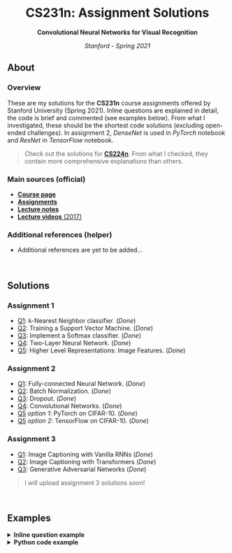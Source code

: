 <h1 align="center">CS231n: Assignment Solutions</h1>
<p align="center"><b>Convolutional Neural Networks for Visual Recognition</b></p>
<p align="center"><i>Stanford - Spring 2021</i></p>

## About
### Overview
These are my solutions for the **CS231n** course assignments offered by Stanford University (Spring 2021). Inline questions are explained in detail, the code is brief and commented (see examples below). From what I investigated, these should be the shortest code solutions (excluding open-ended challenges). In assignment 2, _DenseNet_ is used in _PyTorch_ notebook and _ResNet_ in _TensorFlow_ notebook. 

> Check out the solutions for **[CS224n](https://github.com/mantasu/cs224n)**. From what I checked, they contain more comprehensive explanations than others.

### Main sources (official)
* [**Course page**](http://cs231n.stanford.edu/index.html)
* [**Assignments**](http://cs231n.stanford.edu/assignments.html)
* [**Lecture notes**](https://cs231n.github.io/)
* [**Lecture videos** (2017)](https://www.youtube.com/playlist?list=PLC1qU-LWwrF64f4QKQT-Vg5Wr4qEE1Zxk)

### Additional references (helper)
* Additional references are yet to be added...

<br>

## Solutions
### Assignment 1
* [Q1](assignment1/knn.ipynb): k-Nearest Neighbor classifier. (_Done_)
* [Q2](assignment1/svm.ipynb): Training a Support Vector Machine. (_Done_)
* [Q3](assignment1/softmax.ipynb): Implement a Softmax classifier. (_Done_)
* [Q4](assignment1/two_layer_net.ipynb): Two-Layer Neural Network. (_Done_)
* [Q5](assignment1/features.ipynb): Higher Level Representations: Image Features. (_Done_)

### Assignment 2
* [Q1](assignment2/FullyConnectedNets.ipynb): Fully-connected Neural Network. (_Done_)
* [Q2](assignment2/BatchNormalization.ipynb): Batch Normalization. (_Done_)
* [Q3](assignment2/Dropout.ipynb): Dropout. (_Done_)
* [Q4](assignment2/ConvolutionalNetworks.ipynb): Convolutional Networks. (_Done_)
* [Q5](assignment2/PyTorch.ipynb) _option 1_: PyTorch on CIFAR-10. (_Done_)
* [Q5](assignment2/TensorFlow.ipynb) _option 2_: TensorFlow on CIFAR-10. (_Done_)

### Assignment 3
* [Q1](assignment3/RNN_Captioning.ipynb): Image Captioning with Vanilla RNNs (_Done_)
* [Q2](assignment3/Transformer_Captioning.ipynb): Image Captioning with Transformers (_Done_)
* [Q3](assignment3/Generative_Adversarial_Networks.ipynb): Generative Adversarial Networks (_Done_)

> I will upload assignment 3 solutions soon!

<br>

## Examples
<details><summary><b>Inline question example</b></summary>
<br>
<b>Inline Question 1</b>

<hr>
<p align="justify"><sub>It is possible that once in a while a dimension in the gradcheck will not match exactly. What could such a discrepancy be caused by? Is it a reason for concern? What is a simple example in one dimension where a gradient check could fail? How would change the margin affect of the frequency of this happening? <i>Hint: the SVM loss function is not strictly speaking differentiable</i></sub></p>
<hr>

<br>

<b>Your Answer</b>

<hr>
<p align="justify"><sub>First, we need to make some assumptions. To compute our <b>SVM loss</b>, we use <b>Hinge loss</b> which takes the form <a href="https://www.codecogs.com/eqnedit.php?latex=\dpi{150}&space;\bg_black&space;\tiny&space;\max(0,-)" target="_blank"><img src="https://latex.codecogs.com/gif.latex?\dpi{150}&space;\bg_black&space;\tiny&space;\max(0,-)" title="\tiny \max(0,-)" /></a>. For <code>1D</code> case, we can define it as follows (<a href="https://www.codecogs.com/eqnedit.php?latex=\dpi{150}&space;\bg_black&space;\tiny&space;\hat&space;y" target="_blank"><img src="https://latex.codecogs.com/gif.latex?\dpi{150}&space;\bg_black&space;\tiny&space;\hat&space;y" title="\tiny \hat y" /></a> - score, <a href="https://www.codecogs.com/eqnedit.php?latex=\dpi{150}&space;\bg_black&space;\tiny&space;i" target="_blank"><img src="https://latex.codecogs.com/gif.latex?\dpi{150}&space;\bg_black&space;\tiny&space;i" title="\tiny i" /></a> - any class, <a href="https://www.codecogs.com/eqnedit.php?latex=\dpi{150}&space;\bg_black&space;\tiny&space;c" target="_blank"><img src="https://latex.codecogs.com/gif.latex?\dpi{150}&space;\bg_black&space;\tiny&space;c" title="\tiny c" /></a> - correct class, <a href="https://www.codecogs.com/eqnedit.php?latex=\dpi{150}&space;\bg_black&space;\tiny&space;\Delta" target="_blank"><img src="https://latex.codecogs.com/gif.latex?\dpi{150}&space;\bg_black&space;\tiny&space;\Delta" title="\tiny \Delta" /></a> - margin):</sub></p>
    
<p align="center"><a href="https://www.codecogs.com/eqnedit.php?latex=\dpi{120}&space;\bg_black&space;\small&space;f(x)=\max(0,&space;x),\&space;\text{where}\&space;x=\hat&space;y_{i}-\hat&space;y_c&plus;\Delta" target="_blank"><img src="https://latex.codecogs.com/gif.latex?\dpi{120}&space;\bg_black&space;\small&space;f(x)=\max(0,&space;x),\&space;\text{where}\&space;x=\hat&space;y_{i}-\hat&space;y_c&plus;\Delta" title="\small f(x)=\max(0, x),\ \text{where}\ x=\hat y_{i}-\hat y_c+\Delta" /></a></p>

<p align="justify"><sub>Let's now see how our <a href="https://www.codecogs.com/eqnedit.php?latex=\dpi{150}&space;\bg_black&space;\tiny&space;\max" target="_blank"><img src="https://latex.codecogs.com/gif.latex?\dpi{150}&space;\bg_black&space;\tiny&space;\max" title="\tiny \max" /></a> function fits the definition of computing the gradient. It is the formula we use for computing the gradient <i>numerically</i> when, instead of implementing the limit approaching to $0$, we choose some arbitrary small <a href="https://www.codecogs.com/eqnedit.php?latex=\dpi{150}&space;\bg_black&space;\tiny&space;h" target="_blank"><img src="https://latex.codecogs.com/gif.latex?\dpi{150}&space;\bg_black&space;\tiny&space;h" title="\tiny h" /></a>:</sub></p>

<p align="center"><a href="https://www.codecogs.com/eqnedit.php?latex=\dpi{120}&space;\bg_black&space;\small&space;\frac{df(x)}{dx}=\lim_{h\to&space;0}\frac{\max(0,&space;x&plus;h)-\max(0,x)}{h}" target="_blank"><img src="https://latex.codecogs.com/gif.latex?\dpi{120}&space;\bg_black&space;\small&space;\frac{df(x)}{dx}=\lim_{h\to&space;0}\frac{\max(0,&space;x&plus;h)-\max(0,x)}{h}" title="\small \frac{df(x)}{dx}=\lim_{h\to 0}\frac{\max(0, x+h)-\max(0,x)}{h}" /></a></p>

<p align="justify"><sub>Now we can talk about the possible mismatches between <i>numeric</i> and <i>analytic</i> gradient computation:</sub></p>
<ol>
    <sub><li><b>Cause of mismatch</b></li></sub>
    <ul>
        <li><p align="justify"><sub><i>Relative error</i> - the discrepancy is caused due to arbitrary choice of small values of <a href="https://www.codecogs.com/eqnedit.php?latex=\dpi{150}&space;\bg_black&space;\tiny&space;h" target="_blank"><img src="https://latex.codecogs.com/gif.latex?\dpi{150}&space;\bg_black&space;\tiny&space;h" title="\tiny h" /></a> because by definition it should approach <code>0</code>.<i>Analytic</i> computation produces an exact result (as precise as computation precision allows) while <i>numeric</i> solution only approximates the result.</sub></p></li>
        <li><p align="justify"><sub><i>Kinks</i> - <a href="https://www.codecogs.com/eqnedit.php?latex=\dpi{150}&space;\bg_black&space;\tiny&space;\max" target="_blank"><img src="https://latex.codecogs.com/gif.latex?\dpi{150}&space;\bg_black&space;\tiny&space;\max" title="\tiny \max" /></a> only has a subgradient because when both values in $\max$ are equal, its gradient is undefined, therefore, not smooth. Such parts, referred to as <i>kinks</i>, may cause <i>numeric</i> gradient to produce different results from <i>analytic</i> computation due to (again) arbitrary choice of <a href="https://www.codecogs.com/eqnedit.php?latex=\dpi{150}&space;\bg_black&space;\tiny&space;h" target="_blank"><img src="https://latex.codecogs.com/gif.latex?\dpi{150}&space;\bg_black&space;\tiny&space;h" title="\tiny h" /></a>.</sub></p></li>
    </ul>
    <sub><li><b>Concerns</b></li></sub>
    <ul>
        <li><p align="justify"><sub>When comparing <i>analytic</i> and <i>numeric</i> methods, <i>kinks</i> are more dangerous than small inaccuracies where the gradient is smooth. Small derivative inaccuracies still change the weight by approximately the same amount but <i>kinks</i> may cause unintentional updates as seen in an example below. If the unintentional values would have a noticable affect on parameter updates, it is a reason for concern.</sub></p></li>
    </ul>
    <sub><li><b><code>1D</code> example of numeric gradient fail</b></li></sub>
    <ul>
        <li><p align="justify"><sub>Assume <a href="https://www.codecogs.com/eqnedit.php?latex=\dpi{150}&space;\bg_black&space;\tiny&space;x=-10^{-9}" target="_blank"><img src="https://latex.codecogs.com/gif.latex?\dpi{150}&space;\bg_black&space;\tiny&space;x=-10^{-9}" title="\tiny x=-10^{-9}" /></a>. Then the <i>analytic</i> computation of the derivative of <a href="https://www.codecogs.com/eqnedit.php?latex=\dpi{150}&space;\bg_black&space;\tiny&space;\max(0,&space;x)" target="_blank"><img src="https://latex.codecogs.com/gif.latex?\dpi{150}&space;\bg_black&space;\tiny&space;\max(0,&space;x)" title="\tiny \max(0, x)" /></a> would yield <code>0</code>. However, if we choose our <a href="https://www.codecogs.com/eqnedit.php?latex=\dpi{150}&space;\bg_black&space;\tiny&space;h=10^{-8}" target="_blank"><img src="https://latex.codecogs.com/gif.latex?\dpi{150}&space;\bg_black&space;\tiny&space;h=10^{-8}" title="\tiny h=10^{-8}" /></a>, then the <i>numeric</i> computation would yield <code>0.9</code>.</sub></p></li>
    </ul>
    <sub><li><b>Relation between margin and mismatch</b></li></sub>
    <ul>
        <li><p align="justify"><sub>Assuming all other parameters remain <b>unchanged</b>, increasing <a href="https://www.codecogs.com/eqnedit.php?latex=\dpi{150}&space;\bg_black&space;\tiny&space;\Delta" target="_blank"><img src="https://latex.codecogs.com/gif.latex?\dpi{150}&space;\bg_black&space;\tiny&space;\Delta" title="\tiny \Delta" /></a> will lower the frequency of <i>kinks</i>. This is because higher <a href="https://www.codecogs.com/eqnedit.php?latex=\dpi{150}&space;\bg_black&space;\tiny&space;\Delta" target="_blank"><img src="https://latex.codecogs.com/gif.latex?\dpi{150}&space;\bg_black&space;\tiny&space;\Delta" title="\tiny \Delta" /></a> will cause more <a href="https://www.codecogs.com/eqnedit.php?latex=\dpi{150}&space;\bg_black&space;\tiny&space;x" target="_blank"><img src="https://latex.codecogs.com/gif.latex?\dpi{150}&space;\bg_black&space;\tiny&space;x" title="\tiny x" /></a> to be positive, thus reducing the probability of kinks. In reality though, it would not have a big effect - if we increase the margin <a href="https://www.codecogs.com/eqnedit.php?latex=\dpi{150}&space;\bg_black&space;\tiny&space;\Delta" target="_blank"><img src="https://latex.codecogs.com/gif.latex?\dpi{150}&space;\bg_black&space;\tiny&space;\Delta" title="\tiny \Delta" /></a>, the <b>SVM</b> will only learn to increase the (negative) gap between <a href="https://www.codecogs.com/eqnedit.php?latex=\dpi{150}&space;\bg_black&space;\tiny&space;\hat&space;y_i&space;-&space;\hat&space;y_c" target="_blank"><img src="https://latex.codecogs.com/gif.latex?\dpi{150}&space;\bg_black&space;\tiny&space;\hat&space;y_i&space;-&space;\hat&space;y_c" title="\tiny \hat y_i - \hat y_c" /></a> and <code>0</code> (when <a href="https://www.codecogs.com/eqnedit.php?latex=\dpi{150}&space;\bg_black&space;\tiny&space;i\ne&space;c" target="_blank"><img src="https://latex.codecogs.com/gif.latex?\dpi{150}&space;\bg_black&space;\tiny&space;i\ne&space;c" title="\tiny i\ne c" /></a>). But that still means, if we add <a href="https://www.codecogs.com/eqnedit.php?latex=\dpi{150}&space;\bg_black&space;\tiny&space;\Delta" target="_blank"><img src="https://latex.codecogs.com/gif.latex?\dpi{150}&space;\bg_black&space;\tiny&space;\Delta" title="\tiny \Delta" /></a>, there is the same chance for <a href="https://www.codecogs.com/eqnedit.php?latex=\dpi{150}&space;\bg_black&space;\tiny&space;x" target="_blank"><img src="https://latex.codecogs.com/gif.latex?\dpi{150}&space;\bg_black&space;\tiny&space;x" title="\tiny x" /></a> to result on the edge.</sub></p></li>
    </ul>
</ol>
<hr>
</details>

<details><summary><b>Python code example</b></summary>
<sub>

```python
def conv_forward_naive(x, w, b, conv_param):
    """A naive implementation of the forward pass for a convolutional layer.

    The input consists of N data points, each with C channels, height H and
    width W. We convolve each input with F different filters, where each filter
    spans all C channels and has height HH and width WW.

    Input:
    - x: Input data of shape (N, C, H, W)
    - w: Filter weights of shape (F, C, HH, WW)
    - b: Biases, of shape (F,)
    - conv_param: A dictionary with the following keys:
      - 'stride': The number of pixels between adjacent receptive fields in the
        horizontal and vertical directions.
      - 'pad': The number of pixels that will be used to zero-pad the input.

    During padding, 'pad' zeros should be placed symmetrically (i.e equally on both sides)
    along the height and width axes of the input. Be careful not to modfiy the original
    input x directly.

    Returns a tuple of:
    - out: Output data, of shape (N, F, H', W') where H' and W' are given by
      H' = 1 + (H + 2 * pad - HH) / stride
      W' = 1 + (W + 2 * pad - WW) / stride
    - cache: (x, w, b, conv_param)
    """
    out = None
    ###########################################################################
    # TODO: Implement the convolutional forward pass.                         #
    # Hint: you can use the function np.pad for padding.                      #
    ###########################################################################
    # *****START OF YOUR CODE (DO NOT DELETE/MODIFY THIS LINE)*****

    P1 = P2 = P3 = P4 = conv_param['pad'] # padding: up = right = down = left
    S1 = S2 = conv_param['stride']        # stride:  up = down
    N, C, HI, WI = x.shape                # input dims  
    F, _, HF, WF = w.shape                # filter dims
    HO = 1 + (HI + P1 + P3 - HF) // S1    # output height      
    WO = 1 + (WI + P2 + P4 - WF) // S2    # output width

    # Helper function (warning: numpy version 1.20 or above is required for usage)
    to_fields = lambda x: np.lib.stride_tricks.sliding_window_view(x, (WF,HF,C,N))

    w_row = w.reshape(F, -1)                                            # weights as rows
    x_pad = np.pad(x, ((0,0), (0,0), (P1, P3), (P2, P4)), 'constant')   # padded inputs
    x_col = to_fields(x_pad.T).T[...,::S1,::S2].reshape(N, C*HF*WF, -1) # inputs as cols

    out = (w_row @ x_col).reshape(N, F, HO, WO) + np.expand_dims(b, axis=(2,1))
    
    x = x_pad # we will use padded version as well during backpropagation

    # *****END OF YOUR CODE (DO NOT DELETE/MODIFY THIS LINE)*****
    ###########################################################################
    #                             END OF YOUR CODE                            #
    ###########################################################################
    cache = (x, w, b, conv_param)
    return out, cache
```

</sub>
</details>
